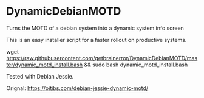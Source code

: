 # DynamicDebianMOTD
Turns the MOTD of a debian system into a dynamic system info screen

This is an easy installer script for a faster rollout on productive systems.

wget https://raw.githubusercontent.com/getbrainerror/DynamicDebianMOTD/master/dynamic_motd_install.bash && sudo bash dynamic_motd_install.bash

Tested with Debian Jessie.

Orignal: https://oitibs.com/debian-jessie-dynamic-motd/

